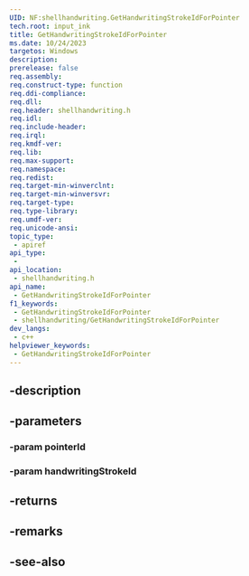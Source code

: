 ```yaml
---
UID: NF:shellhandwriting.GetHandwritingStrokeIdForPointer
tech.root: input_ink
title: GetHandwritingStrokeIdForPointer
ms.date: 10/24/2023
targetos: Windows
description: 
prerelease: false
req.assembly: 
req.construct-type: function
req.ddi-compliance: 
req.dll: 
req.header: shellhandwriting.h
req.idl: 
req.include-header: 
req.irql: 
req.kmdf-ver: 
req.lib: 
req.max-support: 
req.namespace: 
req.redist: 
req.target-min-winverclnt: 
req.target-min-winversvr: 
req.target-type: 
req.type-library: 
req.umdf-ver: 
req.unicode-ansi: 
topic_type:
 - apiref
api_type:
 - 
api_location:
 - shellhandwriting.h
api_name:
 - GetHandwritingStrokeIdForPointer
f1_keywords:
 - GetHandwritingStrokeIdForPointer
 - shellhandwriting/GetHandwritingStrokeIdForPointer
dev_langs:
 - c++
helpviewer_keywords:
 - GetHandwritingStrokeIdForPointer
---
```


## -description

## -parameters

### -param pointerId

### -param handwritingStrokeId

## -returns

## -remarks

## -see-also

